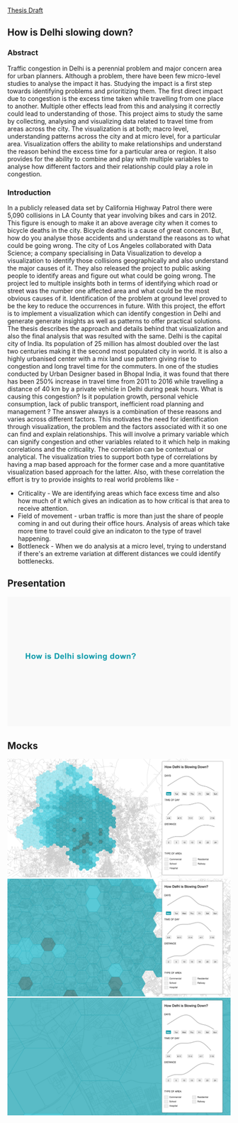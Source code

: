 
[Thesis Draft](https://docs.google.com/document/d/13JJJJHjDaktTiu8F4YQbtXkYz0Dk4p7SwXnuPv4q9Qs/edit)

## How is Delhi slowing down?

### Abstract
Traffic congestion in Delhi is a perennial problem and major concern area for urban planners. Although a problem, there have been few micro-level studies to analyse the impact it has. Studying the impact is a first step towards identifying problems and prioritizing them. The first direct impact due to congestion is the excess time taken while travelling from one place to another. Multiple other effects lead from this and analysing it correctly could lead to understanding of those. This project aims to study the same by collecting, analysing and visualizing data related to travel time from areas across the city. The visualization is at both; macro level, understanding patterns across the city and at micro level, for a particular area. Visualization offers the ability to make relationships and understand the reason behind the excess time for a particular area or region. It also provides for the ability to combine and play with multiple variables to analyse how different factors and their relationship could play a role in congestion.

### Introduction
In a publicly released data set by California Highway Patrol there were 5,090 collisions in LA County that year involving bikes and cars in 2012. This figure is enough to make it an above average city when it comes to bicycle deaths in the city. Bicycle deaths is a cause of great concern. But, how do you analyse those accidents and understand the reasons as to what could be going wrong. The city of Los Angeles collaborated with Data Science; a company specialising in Data Visualization to develop a visualization to identify those collisions geographically and also understand the major causes of it. They also released the project to public asking people to identify areas and figure out what could be going wrong. The project led to multiple insights both in terms of identifying which road or street was the number one affected area and what could be the most obvious causes of it. Identification of the problem at ground level proved to be the key to reduce the occurrences in future. With this project, the effort is to implement a visualization which can identify congestion in Delhi and generate generate insights as well as patterns to offer practical solutions. The thesis describes the approach and details behind that visualization and also the final analysis that was resulted with the same.
Delhi is the capital city of India. Its population of 25 million has almost doubled over the last two centuries making it the second most populated city in world. It is also a highly urbanised center with a mix land use pattern giving rise to congestion and long travel time for the commuters. In one of the studies conducted by Urban Designer based in Bhopal India, it was found that there has been 250% increase in travel time from 2011 to 2016 while travelling a distance of 40 km by a private vehicle in Delhi during peak hours. What is causing this congestion? Is it population growth, personal vehicle consumption, lack of public transport, inefficient road planning and management ? The answer always is a combination of these reasons and varies across different factors. This motivates the need for identification through visualization, the problem and the factors associated with it so one can find and explain relationships. This will involve a primary variable which can signify congestion and other variables related to it which help in making correlations and the criticality. The correlation can be contextual or analytical. The visualization tries to support both type of correlations by having a map based approach for the former case and a more quantitative visualization based approach for the latter. Also, with these correlation the effort is try to provide insights to real world problems like -
- Criticality - We are identifying areas which face excess time and also how much of it which gives an indication as to how critical is that area to receive attention.
- Field of movement - urban traffic is more than just the share of people coming in and out during their office hours. Analysis of areas which take more time to travel could give an indicaton to the type of travel happening.
- Bottleneck  - When we do analysis at a micro level, trying to understand if there's an extreme variation at different distances we could identify bottlenecks.

## Presentation
[![IMAGE](https://github.com/agaase/msdv-thesis/blob/master/writing/pres-banner-2.png?raw=true)](https://github.com/agaase/msdv-thesis/blob/master/writing/pres2.pdf)

## Mocks
![IMAGE](https://raw.githubusercontent.com/agaase/msdv-thesis/master/visualization/mocks3/1.png)
![IMAGE](https://raw.githubusercontent.com/agaase/msdv-thesis/master/visualization/mocks3/2.png)
![IMAGE](https://raw.githubusercontent.com/agaase/msdv-thesis/master/visualization/mocks3/3.png)


